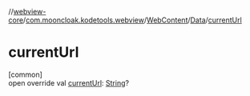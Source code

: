 //[webview-core](../../../../index.md)/[com.mooncloak.kodetools.webview](../../index.md)/[WebContent](../index.md)/[Data](index.md)/[currentUrl](current-url.md)

# currentUrl

[common]\
open override val [currentUrl](current-url.md): [String](https://kotlinlang.org/api/latest/jvm/stdlib/kotlin/-string/index.html)?
